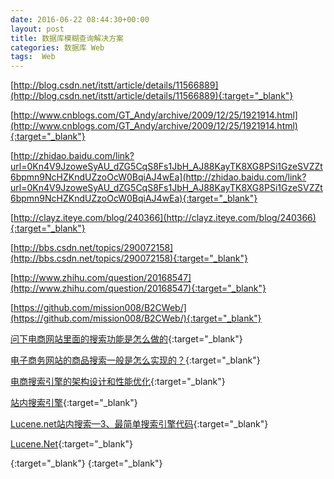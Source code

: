 ```yaml
---
date: 2016-06-22 08:44:30+00:00
layout: post
title: 数据库模糊查询解决方案
categories: 数据库 Web 
tags:  Web
---
```



[http://blog.csdn.net/itstt/article/details/11566889](http://blog.csdn.net/itstt/article/details/11566889){:target="_blank"}

[http://www.cnblogs.com/GT_Andy/archive/2009/12/25/1921914.html](http://www.cnblogs.com/GT_Andy/archive/2009/12/25/1921914.html){:target="_blank"}

[http://zhidao.baidu.com/link?url=0Kn4V9JzoweSyAU_dZG5CqS8Fs1JbH_AJ88KayTK8XG8PSi1GzeSVZZt6bpmn9NcHZKndUZzoOcW0BqiAJ4wEa](http://zhidao.baidu.com/link?url=0Kn4V9JzoweSyAU_dZG5CqS8Fs1JbH_AJ88KayTK8XG8PSi1GzeSVZZt6bpmn9NcHZKndUZzoOcW0BqiAJ4wEa){:target="_blank"}

[http://clayz.iteye.com/blog/240366](http://clayz.iteye.com/blog/240366){:target="_blank"}

[http://bbs.csdn.net/topics/290072158](http://bbs.csdn.net/topics/290072158){:target="_blank"}

[http://www.zhihu.com/question/20168547](http://www.zhihu.com/question/20168547){:target="_blank"}

[https://github.com/mission008/B2CWeb/](https://github.com/mission008/B2CWeb/){:target="_blank"}

[问下电商网站里面的搜索功能是怎么做的](http://bbs.csdn.net/topics/390534696){:target="_blank"}

[电子商务网站的商品搜索一般是怎么实现的？](http://www.zhihu.com/question/19803811){:target="_blank"}

[电商搜索引擎的架构设计和性能优化](http://www.chinaz.com/web/2015/1030/464393.shtml){:target="_blank"}

[站内搜索引擎](http://www.cnblogs.com/angelfeather/articles/767802.html){:target="_blank"}

[Lucene.net站内搜索—3、最简单搜索引擎代码](http://www.cnblogs.com/jiekzou/p/4364780.html){:target="_blank"}

[Lucene.Net](http://lucenenet.apache.org/){:target="_blank"}

[](){:target="_blank"}
[](){:target="_blank"}
